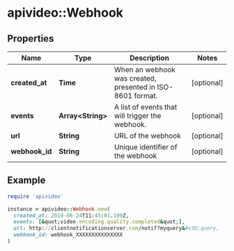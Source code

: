 # apivideo::Webhook

## Properties

| Name | Type | Description | Notes |
| ---- | ---- | ----------- | ----- |
| **created_at** | **Time** | When an webhook was created, presented in ISO-8601 format. | [optional] |
| **events** | **Array&lt;String&gt;** | A list of events that will trigger the webhook. | [optional] |
| **url** | **String** | URL of the webhook | [optional] |
| **webhook_id** | **String** | Unique identifier of the webhook | [optional] |

## Example

```ruby
require 'apivideo'

instance = apivideo::Webhook.new(
  created_at: 2019-06-24T11:45:01.109Z,
  events: [&quot;video.encoding.quality.completed&quot;],
  url: http://clientnotificationserver.com/notif?myquery&#x3D;query,
  webhook_id: webhook_XXXXXXXXXXXXXXX
)
```

